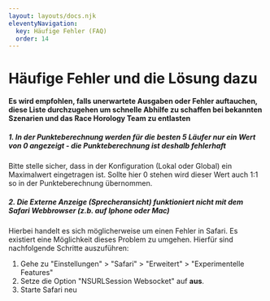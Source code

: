 ```yaml
---
layout: layouts/docs.njk
eleventyNavigation:
  key: Häufige Fehler (FAQ)
  order: 14
---
```


# Häufige Fehler und die Lösung dazu

**Es wird empfohlen, falls unerwartete Ausgaben oder Fehler auftauchen, diese Liste durchzugehen um schnelle Abhilfe zu schaffen bei bekannten Szenarien und das Race Horology Team zu entlasten**

##### 1. In der Punkteberechnung werden für die besten 5 Läufer nur ein Wert von 0 angezeigt - die Punkteberechnung ist deshalb fehlerhaft

Bitte stelle sicher, dass in der Konfiguration (Lokal oder Global) ein Maximalwert eingetragen ist. Sollte hier 0 stehen wird dieser Wert auch 1:1 so in der Punkteberechnung übernommen.

##### 2. Die Externe Anzeige (Sprecheransicht) funktioniert nicht mit dem Safari Webbrowser (z.b. auf Iphone oder Mac)

Hierbei handelt es sich möglicherweise um einen Fehler in Safari. Es existiert eine Möglichkeit dieses Problem zu umgehen. Hierfür sind nachfolgende Schritte auszuführen: 

1. Gehe zu "Einstellungen" > "Safari" > "Erweitert" > "Experimentelle Features"
2. Setze die Option "NSURLSession Websocket" auf **aus**. 
3. Starte Safari neu